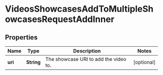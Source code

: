 

# VideosShowcasesAddToMultipleShowcasesRequestAddInner


## Properties

| Name | Type | Description | Notes |
|------------ | ------------- | ------------- | -------------|
|**uri** | **String** | The showcase URI to add the video to. |  [optional] |




